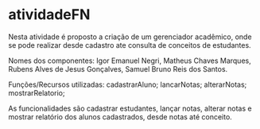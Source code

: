 # atividadeFN

Nesta atividade é proposto a criação de um gerenciador acadêmico, onde se pode realizar desde cadastro ate consulta de conceitos de estudantes.

Nomes dos componentes: Igor Emanuel Negri, Matheus Chaves Marques, Rubens Alves de Jesus Gonçalves, Samuel Bruno Reis dos Santos.

Funções/Recursos utilizadas: cadastrarAluno; lancarNotas; alterarNotas; mostrarRelatorio;

As funcionalidades são cadastrar estudantes, lançar notas, alterar notas e mostrar relatório dos alunos cadastrados, desde notas até conceito.
